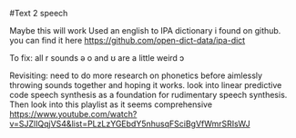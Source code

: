 #Text 2 speech

Maybe this will work
Used an english to IPA dictionary i found on github. 
you can find it here https://github.com/open-dict-data/ipa-dict


To fix:
all r sounds
ə
o and ʊ are a little weird
ɔ

Revisiting: need to do more research on phonetics before aimlessly throwing sounds together and hoping it works. look into linear predictive code speech synthesis as a foundation for rudimentary speech synthesis. Then look into this playlist as it seems comprehensive
https://www.youtube.com/watch?v=SJZlIQqjVS4&list=PLzLzYGEbdY5nhusqFSciBgVfWmrSRIsWJ
